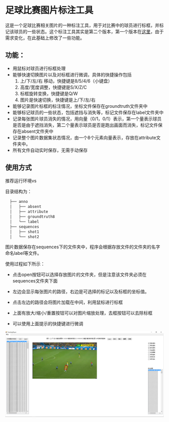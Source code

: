 # 足球比赛图片标注工具

这是一个足球比赛相关图片的一种标注工具，用于对比赛中的球员进行标框，并标记该球员的一些状态。这个标注工具其实是第二个版本，第一个版本在[这里](https://github.com/834810071/footballer-label-tool)，由于需求变化，在此基础上修改了一些功能。

## 功能：

- 用鼠标对球员进行标框处理
- 能够快速切换图片以及对标框进行微调，具体的快捷操作包括
	1. 上/下/左/右 移动，快捷键是8/5/4/6（小键盘）
	2. 高度/宽度调整，快捷键是S/X/Z/C
	3. 标框旋转变换，快捷键是Q/W
	4. 图片是快速切换，快捷键是上/下/左/右
- 能够记录图片标框的标注情况，坐标文件保存在groundtruth文件夹中
- 能够标记球员的一些状态，包括遮挡与消失等，标记文件保存在label文件夹中
- 记录每张图片球员消失的情况，用向量（0/1，0/1）表示，第一个量表示球员是否是由于遮挡消失，第二个量表示球员是否是跑出画面而消失，标记文件保存在absent文件夹中
- 记录整个图片数据集状态情况，由一个8个元素向量表示，存放在attribute文件夹中。
- 所有文件自动实时保存，无需手动保存

## 使用方式

推荐运行环境vs

目录结构为：

```
  ├── anno
  │   ├── absent
  │   ├── attribute
  │   ├── groundtruth8
  │   └── label
  ├── sequences
  │   ├── shot1
  │   └── shot2
```

图片数据保存在sequences下的文件夹中，程序会根据存放文件的文件夹的名字命名label等文件。

使用过程如下所示：

- 点击open按钮可以选择存放图片的文件夹，但是注意该文件夹必须在sequences文件夹下面

- 左边会显示每张图片的路径，右边是可选择的标记以及标框的坐标值。

- 点击左边的路径会将图片加载在中间，利用鼠标进行标框

- 上面有放大/缩小/重置按钮可以对图片缩放处理，去框按钮可以去除标框

- 可以使用上面提示的快捷键进行微调

![example](TFLabelTool/readme/example.png)



